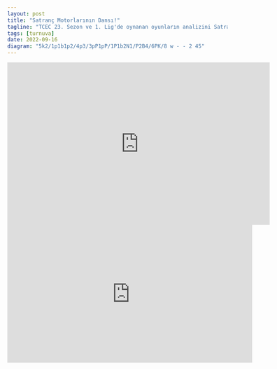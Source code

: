 ```yaml
---
layout: post
title: "Satranç Motorlarının Dansı!"
tagline: "TCEC 23. Sezon ve 1. Lig'de oynanan oyunların analizini Satranchess YouTube kanalında paylaşmıştım. Burada da oyunların analizine yer vermek istedim."
tags: [turnuva]
date: 2022-09-16
diagram: "5k2/1p1b1p2/4p3/3pP1pP/1P1b2N1/P2B4/6PK/8 w - - 2 45"
---
```


<iframe width=600 height=371 src="https://lichess.org/study/embed/WtzDge6H/Qg4s2Cx6" frameborder=0></iframe>  


<iframe width="560" height="315" src="https://www.youtube.com/embed/Kh5enTO38gs" title="YouTube video player" frameborder="0" allow="accelerometer; autoplay; clipboard-write; encrypted-media; gyroscope; picture-in-picture" allowfullscreen></iframe>
